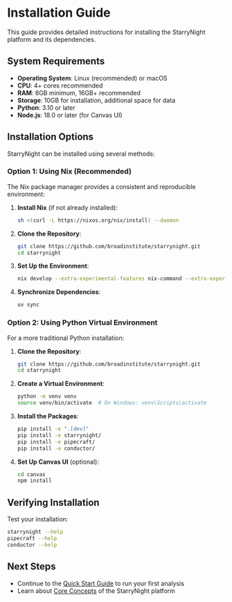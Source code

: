 # Installation Guide

This guide provides detailed instructions for installing the StarryNight platform and its dependencies.

## System Requirements

- **Operating System**: Linux (recommended) or macOS
- **CPU**: 4+ cores recommended
- **RAM**: 8GB minimum, 16GB+ recommended
- **Storage**: 10GB for installation, additional space for data
- **Python**: 3.10 or later
- **Node.js**: 18.0 or later (for Canvas UI)

## Installation Options

StarryNight can be installed using several methods:

### Option 1: Using Nix (Recommended)

The Nix package manager provides a consistent and reproducible environment:

1. **Install Nix** (if not already installed):
   ```bash
   sh <(curl -L https://nixos.org/nix/install) --daemon
   ```

2. **Clone the Repository**:
   ```bash
   git clone https://github.com/broadinstitute/starrynight.git
   cd starrynight
   ```

3. **Set Up the Environment**:
   ```bash
   nix develop --extra-experimental-features nix-command --extra-experimental-features flakes
   ```

4. **Synchronize Dependencies**:
   ```bash
   uv sync
   ```

### Option 2: Using Python Virtual Environment

For a more traditional Python installation:

1. **Clone the Repository**:
   ```bash
   git clone https://github.com/broadinstitute/starrynight.git
   cd starrynight
   ```

2. **Create a Virtual Environment**:
   ```bash
   python -m venv venv
   source venv/bin/activate  # On Windows: venv\Scripts\activate
   ```

3. **Install the Packages**:
   ```bash
   pip install -e ".[dev]"
   pip install -e starrynight/
   pip install -e pipecraft/
   pip install -e conductor/
   ```

4. **Set Up Canvas UI** (optional):
   ```bash
   cd canvas
   npm install
   ```

## Verifying Installation

Test your installation:

   ```bash
   starrynight --help
   pipecraft --help
   conductor --help
   ```

## Next Steps

- Continue to the [Quick Start Guide](quickstart.md) to run your first analysis
- Learn about [Core Concepts](../user/core-concepts.md) of the StarryNight platform
